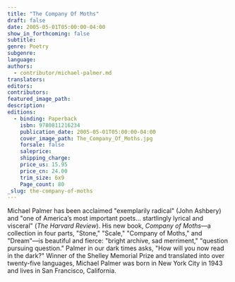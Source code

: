```yaml
---
title: "The Company Of Moths"
draft: false
date: 2005-05-01T05:00:00-04:00
show_in_forthcoming: false
subtitle:
genre: Poetry
subgenre:
language:
authors:
  - contributor/michael-palmer.md
translators:
editors:
contributors:
featured_image_path:
description:
editions:
  - binding: Paperback
    isbn: 9780811216234
    publication_date: 2005-05-01T05:00:00-04:00
    cover_image_path: The_Company_Of_Moths.jpg
    forsale: false
    saleprice:
    shipping_charge:
    price_us: 15.95
    price_cn: 24.00
    trim_size: 6x9
    Page_count: 80
_slug: the-company-of-moths
---
```


Michael Palmer has been acclaimed "exemplarily radical" (John Ashbery) and "one of America’s most important poets... startlingly lyrical and visceral" (_The Harvard Review_). His new book, _Company of Moths_––a collection in four parts, "Stone," "Scale," "Company of Moths," and "Dream"––is beautiful and fierce: "bright archive, sad merriment," "question pursuing question." Palmer in our dark times asks, "How will you now read in the dark?" Winner of the Shelley Memorial Prize and translated into over twenty-five languages, Michael Palmer was born in New York City in 1943 and lives in San Francisco, California.


